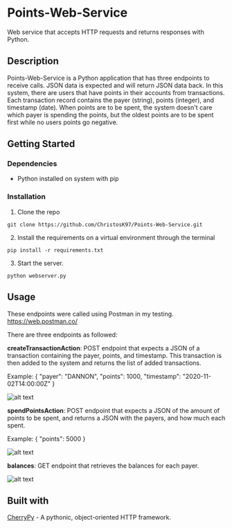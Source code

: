 # Points-Web-Service
Web service that accepts HTTP requests and returns responses with Python.

## Description
Points-Web-Service is a Python application that has three endpoints to receive calls. JSON data is expected and will return JSON data back. In this system,
there are users that have points in their accounts from transactions. Each transaction record contains the payer (string), points (integer), and timestamp (date).
When points are to be spent, the system doesn't care which payer is spending the points, but the oldest points are to be spent first while no users points go negative.

## Getting Started

### Dependencies
* Python installed on system with pip

### Installation
1. Clone the repo
```
git clone https://github.com/ChristosK97/Points-Web-Service.git
```
2. Install the requirements on a virtual environment through the terminal
```
pip install -r requirements.txt
```
3. Start the server.
```
python webserver.py
```


## Usage
These endpoints were called using Postman in my testing. https://web.postman.co/

There are three endpoints as followed:

**createTransactionAction**: POST endpoint that expects a JSON of a transaction containing the payer, points, and timestamp. This transaction is then added to the system
and returns the list of added transactions.

Example: { "payer": "DANNON", "points": 1000, "timestamp": "2020-11-02T14:00:00Z" }

![alt text](https://i.imgur.com/SxugkwG.png)

**spendPointsAction**: POST endpoint that expects a JSON of the amount of points to be spent, and returns a JSON with the payers, and how much each spent.

Example: { "points": 5000 }

![alt text](https://i.imgur.com/OQgJBdh.png)

**balances**: GET endpoint that retrieves the balances for each payer.

![alt text](https://i.imgur.com/zTLnXKN.png)

## Built with

[CherryPy](https://docs.cherrypy.dev/en/latest/) - A pythonic, object-oriented HTTP framework.


